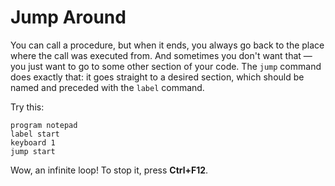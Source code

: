 # Jump Around

You can call a procedure, but when it ends, you always go back to the place where the call was executed from. And sometimes you don't want that — you just want to go to some other section of your code. The `jump` command does exactly that: it goes straight to a desired section, which should be named and preceded with the `label` command.

Try this:

```G1ANT
program notepad
label start
keyboard 1
jump start
```

Wow, an infinite loop! To stop it, press **Ctrl+F12**.
